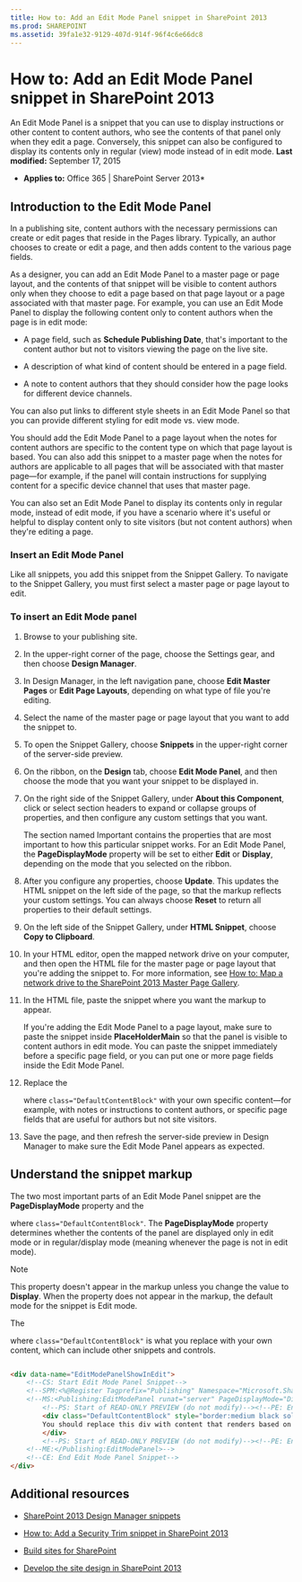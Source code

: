 ```yaml
---
title: How to: Add an Edit Mode Panel snippet in SharePoint 2013
ms.prod: SHAREPOINT
ms.assetid: 39fa1e32-9129-407d-914f-96f4c6e66dc8
---
```



# How to: Add an Edit Mode Panel snippet in SharePoint 2013
An Edit Mode Panel is a snippet that you can use to display instructions or other content to content authors, who see the contents of that panel only when they edit a page. Conversely, this snippet can also be configured to display its contents only in regular (view) mode instead of in edit mode. 
 **Last modified:** September 17, 2015
  
    
    

 * **Applies to:** Office 365 | SharePoint Server 2013* 
## Introduction to the Edit Mode Panel
<a name="Introduction"> </a>

In a publishing site, content authors with the necessary permissions can create or edit pages that reside in the Pages library. Typically, an author chooses to create or edit a page, and then adds content to the various page fields. 
  
    
    
As a designer, you can add an Edit Mode Panel to a master page or page layout, and the contents of that snippet will be visible to content authors only when they choose to edit a page based on that page layout or a page associated with that master page. For example, you can use an Edit Mode Panel to display the following content only to content authors when the page is in edit mode: 
  
    
    

- A page field, such as  **Schedule Publishing Date**, that's important to the content author but not to visitors viewing the page on the live site. 
    
  
- A description of what kind of content should be entered in a page field. 
    
  
- A note to content authors that they should consider how the page looks for different device channels. 
    
  
You can also put links to different style sheets in an Edit Mode Panel so that you can provide different styling for edit mode vs. view mode. 
  
    
    
You should add the Edit Mode Panel to a page layout when the notes for content authors are specific to the content type on which that page layout is based. You can also add this snippet to a master page when the notes for authors are applicable to all pages that will be associated with that master page—for example, if the panel will contain instructions for supplying content for a specific device channel that uses that master page. 
  
    
    
You can also set an Edit Mode Panel to display its contents only in regular mode, instead of edit mode, if you have a scenario where it's useful or helpful to display content only to site visitors (but not content authors) when they're editing a page. 
  
    
    

### Insert an Edit Mode Panel
<a name="InsertSnippet"> </a>

Like all snippets, you add this snippet from the Snippet Gallery. To navigate to the Snippet Gallery, you must first select a master page or page layout to edit. 
  
    
    

### To insert an Edit Mode panel


1. Browse to your publishing site. 
    
  
2. In the upper-right corner of the page, choose the Settings gear, and then choose  **Design Manager**. 
    
  
3. In Design Manager, in the left navigation pane, choose  **Edit Master Pages** or **Edit Page Layouts**, depending on what type of file you're editing. 
    
  
4. Select the name of the master page or page layout that you want to add the snippet to. 
    
  
5. To open the Snippet Gallery, choose  **Snippets** in the upper-right corner of the server-side preview.
    
  
6. On the ribbon, on the  **Design** tab, choose **Edit Mode Panel**, and then choose the mode that you want your snippet to be displayed in. 
    
  
7. On the right side of the Snippet Gallery, under  **About this Component**, click or select section headers to expand or collapse groups of properties, and then configure any custom settings that you want. 
    
    The section named Important contains the properties that are most important to how this particular snippet works. For an Edit Mode Panel, the  **PageDisplayMode** property will be set to either **Edit** or **Display**, depending on the mode that you selected on the ribbon. 
    
  
8. After you configure any properties, choose  **Update**. This updates the HTML snippet on the left side of the page, so that the markup reflects your custom settings. You can always choose  **Reset** to return all properties to their default settings.
    
  
9. On the left side of the Snippet Gallery, under  **HTML Snippet**, choose  **Copy to Clipboard**. 
    
  
10. In your HTML editor, open the mapped network drive on your computer, and then open the HTML file for the master page or page layout that you're adding the snippet to. For more information, see  [How to: Map a network drive to the SharePoint 2013 Master Page Gallery](how-to-map-a-network-drive-to-the-sharepoint-2013-master-page-gallery.md). 
    
  
11. In the HTML file, paste the snippet where you want the markup to appear. 
    
    If you're adding the Edit Mode Panel to a page layout, make sure to paste the snippet inside  **PlaceHolderMain** so that the panel is visible to content authors in edit mode. You can paste the snippet immediately before a specific page field, or you can put one or more page fields inside the Edit Mode Panel.
    
  
12. Replace the  **<div>** where `class="DefaultContentBlock"` with your own specific content—for example, with notes or instructions to content authors, or specific page fields that are useful for authors but not site visitors.
    
  
13. Save the page, and then refresh the server-side preview in Design Manager to make sure the Edit Mode Panel appears as expected. 
    
  

## Understand the snippet markup
<a name="UnderstandMarkup"> </a>

The two most important parts of an Edit Mode Panel snippet are the  **PageDisplayMode** property and the **<div>** where `class="DefaultContentBlock"`. The  **PageDisplayMode** property determines whether the contents of the panel are displayed only in edit mode or in regular/display mode (meaning whenever the page is not in edit mode).
  
    
    

> [!Note]  
> This property doesn't appear in the markup unless you change the value to  **Display**. When the property does not appear in the markup, the default mode for the snippet is Edit mode. 
  
    
    

The  **<div>** where `class="DefaultContentBlock"` is what you replace with your own content, which can include other snippets and controls.
  
    
    



```HTML

<div data-name="EditModePanelShowInEdit">
    <!--CS: Start Edit Mode Panel Snippet-->
    <!--SPM:<%@Register Tagprefix="Publishing" Namespace="Microsoft.SharePoint.Publishing.WebControls" Assembly="Microsoft.SharePoint.Publishing, Version=15.0.0.0, Culture=neutral, PublicKeyToken=71e9bce111e9429c"%>-->
    <!--MS:<Publishing:EditModePanel runat="server" PageDisplayMode="Display" CssClass="edit-mode-panel">-->
        <!--PS: Start of READ-ONLY PREVIEW (do not modify)--><!--PE: End of READ-ONLY PREVIEW-->
        <div class="DefaultContentBlock" style="border:medium black solid; background:yellow; color:black; margin:20px; padding:10px;">
        You should replace this div with content that renders based on your Edit Mode Panel Properties.
        </div>
        <!--PS: Start of READ-ONLY PREVIEW (do not modify)--><!--PE: End of READ-ONLY PREVIEW-->
    <!--ME:</Publishing:EditModePanel>-->
    <!--CE: End Edit Mode Panel Snippet-->
</div>
```


## Additional resources
<a name="AdditionalResources"> </a>


-  [SharePoint 2013 Design Manager snippets](sharepoint-2013-design-manager-snippets.md)
    
  
-  [How to: Add a Security Trim snippet in SharePoint 2013](how-to-add-a-security-trim-snippet-in-sharepoint-2013.md)
    
  
-  [Build sites for SharePoint](build-sites-for-sharepoint.md)
    
  
-  [Develop the site design in SharePoint 2013](develop-the-site-design-in-sharepoint-2013.md)
    
  

